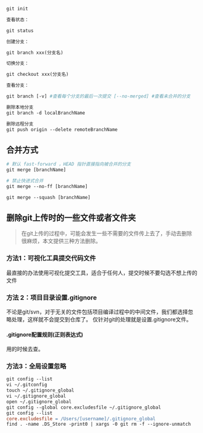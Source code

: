 ```makefile
git init

查看状态：

git status

创建分支：

git branch xxx(分支名)

切换分支：

git checkout xxx(分支名)

查看分支：

git branch [-v] #查看每个分支的最后一次提交 [--no-merged] #查看未合并的分支

删除本地分支
git branch -d localBranchName

删除远程分支
git push origin --delete remoteBranchName

```

## 合并方式

```makefile
# 默认 fast-forward ，HEAD 指针直接指向被合并的分支
git merge [branchName]

# 禁止快进式合并
git merge --no-ff [branchName]

git merge --squash [branchName]
```



## 删除git上传时的一些文件或者文件夹

> 在git上传的过程中，可能会发生一些不需要的文件传上去了，手动去删除很麻烦，本文提供三种方法删除。

### 方法1：可视化工具提交代码文件

最直接的办法使用可视化提交工具，适合于任何人，提交时候不要勾选不想上传的文件

### 方法 2：项目目录设置.gitignore

不论是git/svn，对于无关的文件包括项目编译过程中的中间文件，我们都选择忽略处理，这样就不会提交到仓库了。
仅针对git的处理就是设置.gitignore文件。

#### .gitignore配置规则(正则表达式)

用的时候去查。

### 方法3：全局设置忽略

```makefile
git config --list
vi ~/.gitconfig
touch ~/.gitignore_global
vi ~/.gitignore_global
open ~/.gitignore_global
git config --global core.excludesfile ~/.gitignore_global
git config --list
core.excludesfile = /Users/[username]/.gitignore_global
find . -name .DS_Store -print0 | xargs -0 git rm -f --ignore-unmatch
```

